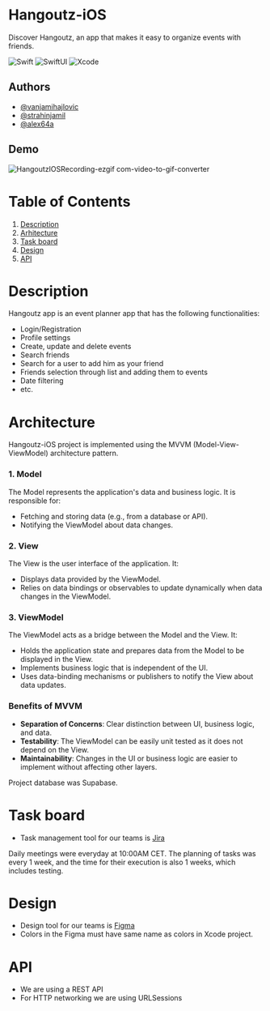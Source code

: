 
# Hangoutz-iOS

Discover Hangoutz, an app that makes it easy to organize events with friends.

![Swift](https://img.shields.io/badge/Swift-5.9-FA7343?logo=swift&logoColor=white) ![SwiftUI](https://img.shields.io/badge/SwiftUI-Framework-007AFF?logo=swift&logoColor=white) ![Xcode](https://img.shields.io/badge/Xcode-16.0-1575F9?logo=xcode&logoColor=white)


## Authors

- [@vanjamihajlovic](https://www.github.com/vanjamihajlovic)
- [@strahinjamil](https://www.github.com/strahinjamil)
- [@alex64a](https://www.github.com/alex64a)

## Demo
![HangoutzIOSRecording-ezgif com-video-to-gif-converter](https://github.com/user-attachments/assets/22e664d3-56c2-4201-a7b0-d18eed2799db)

# Table of Contents
  1. [Description](#description)
  2. [Arhitecture](#arhitecture)
  3. [Task board](#task-board)
  4. [Design](#design)
  5. [API](#api)


# Description
Hangoutz app is an event planner app that has the following functionalities: 
- Login/Registration
- Profile settings 
- Create, update and delete events
- Search friends
- Search for a user to add him as your friend
- Friends selection through list and adding them to events
- Date filtering
- etc.


# Architecture
Hangoutz-iOS project is implemented using the MVVM (Model-View-ViewModel) architecture pattern.
### 1. **Model**
The Model represents the application's data and business logic. It is responsible for:
- Fetching and storing data (e.g., from a database or API).
- Notifying the ViewModel about data changes.

### 2. **View**
The View is the user interface of the application. It:
- Displays data provided by the ViewModel.
- Relies on data bindings or observables to update dynamically when data changes in the ViewModel.

### 3. **ViewModel**
The ViewModel acts as a bridge between the Model and the View. It:
- Holds the application state and prepares data from the Model to be displayed in the View.
- Implements business logic that is independent of the UI.
- Uses data-binding mechanisms or publishers to notify the View about data updates.

### Benefits of MVVM
- **Separation of Concerns**: Clear distinction between UI, business logic, and data.
- **Testability**: The ViewModel can be easily unit tested as it does not depend on the View.
- **Maintainability**: Changes in the UI or business logic are easier to implement without affecting other layers.

Project database was Supabase.

# Task board
* Task management tool for our teams is [Jira](https://www.atlassian.com/software/jira)



Daily meetings were everyday at 10:00AM CET. The planning of tasks was every 1 week, and the time for their execution is also 1 weeks, which includes testing.


# Design 
* Design tool for our teams is [Figma](https://www.figma.com)
* Colors in the Figma must have same name as colors in Xcode project.

# API 
* We are using a REST API
* For HTTP networking we are using URLSessions
